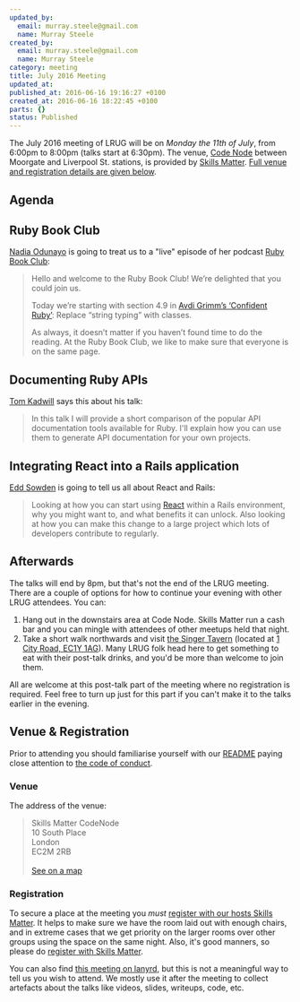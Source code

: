 ```yaml
---
updated_by:
  email: murray.steele@gmail.com
  name: Murray Steele
created_by:
  email: murray.steele@gmail.com
  name: Murray Steele
category: meeting
title: July 2016 Meeting
updated_at:
published_at: 2016-06-16 19:16:27 +0100
created_at: 2016-06-16 18:22:45 +0100
parts: {}
status: Published
---
```


The July 2016 meeting of LRUG will be on *Monday the 11th of July*, from 6:00pm to 8:00pm (talks start at 6:30pm).  The venue, [Code Node](https://skillsmatter.com/locations/264-skills-matter-codenode) between Moorgate and Liverpool St. stations, is provided by [Skills Matter](http://www.skillsmatter.com).  [Full venue and registration details are given below](#july16registration).

Agenda
------


## Ruby Book Club

[Nadia Odunayo](https://twitter.com/nodunayo) is going to treat us to a "live" episode of her podcast [Ruby Book Club](http://rubybookclub.com/):

> Hello and welcome to the Ruby Book Club! We’re delighted that you could join
> us.
>
> Today we’re starting with section 4.9 in [Avdi Grimm’s ‘Confident
> Ruby’](http://www.confidentruby.com/): Replace “string typing” with classes.
>
> As always, it doesn’t matter if you haven’t found time to do the reading. At
> the Ruby Book Club, we like to make sure that everyone is on the same page.

## Documenting Ruby APIs

[Tom Kadwill](https://twitter.com/tomkadwill) says this about his talk:

> In this talk I will provide a short comparison of the popular API
> documentation tools available for Ruby. I'll explain how you can use them to
> generate API documentation for your own projects.

## Integrating React into a Rails application

[Edd Sowden](https://twitter.com/edds) is going to tell us all about React and Rails:

> Looking at how you can start using [React](https://facebook.github.io/react/)
> within a Rails environment, why you might want to, and what benefits it can
> unlock. Also looking at how you can make this change to a large project which
> lots of developers contribute to regularly.

Afterwards
----------

The talks will end by 8pm, but that's not the end of the LRUG meeting. There are a couple of options for how to continue your evening with other LRUG attendees.  You can:

1. Hang out in the downstairs area at Code Node.  Skills Matter run a cash bar and you can mingle with attendees of other meetups held that night.
2. Take a short walk northwards and visit [the Singer Tavern](http://singertavern.com/) (located at [1 City Road, EC1Y 1AG](https://goo.gl/maps/w9kPu)).  Many LRUG folk head here to get something to eat with their post-talk drinks, and you'd be more than welcome to join them.

All are welcome at this post-talk part of the meeting where no registration is required.  Feel free to turn up just for this part if you can't make it to the talks earlier in the evening.

Venue & Registration <a name="july16registration">&nbsp;</a>
-----------------------------------------------------------

Prior to attending you should familiarise yourself with our [README](http://readme.lrug.org/) paying close attention to [the code of conduct](http://readme.lrug.org/#code-of-conduct).

### Venue

The address of the venue:

> Skills Matter CodeNode<br/>10 South Place<br/>London<br/>EC2M 2RB<br/><br/>[See on a map](https://goo.gl/maps/ONJT4)

### Registration

To secure a place at the meeting you *must* [register with our hosts Skills Matter](https://skillsmatter.com/meetups/8241-integrating-react-into-a-rails-application-and-documenting-ruby-apis).  It helps to make sure we have the room laid out with enough chairs, and in extreme cases that we get priority on the larger rooms over other groups using the space on the same night.  Also, it's good manners, so please do [register with Skills Matter](https://skillsmatter.com/meetups/8241-integrating-react-into-a-rails-application-and-documenting-ruby-apis).

You can also find [this meeting on lanyrd](http://lanyrd.com/2016/lrug-july/), but this is not a meaningful way to tell us you wish to attend.  We mostly use it after the meeting to collect artefacts about the talks like videos, slides, writeups, code, etc.
